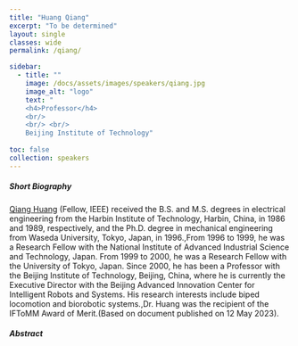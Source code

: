 ```yaml
---
title: "Huang Qiang"
excerpt: "To be determined"
layout: single 
classes: wide
permalink: /qiang/

sidebar:
  - title: ""
    image: /docs/assets/images/speakers/qiang.jpg 
    image_alt: "logo"
    text: "
    <h4>Professor</h4> 
    <br/>
    <br/> <br/>
    Beijing Institute of Technology"
  
toc: false 
collection: speakers
---
```


##### Short Biography 

[Qiang Huang](https://typeset.io/authors/qiang-huang-1d6ipf8nj6) (Fellow, IEEE) received the B.S. and M.S. degrees in electrical engineering from the Harbin Institute of Technology, Harbin, China, in 1986 and 1989, respectively, and the Ph.D. degree in mechanical engineering from Waseda University, Tokyo, Japan, in 1996.,From 1996 to 1999, he was a Research Fellow with the National Institute of Advanced Industrial Science and Technology, Japan. From 1999 to 2000, he was a Research Fellow with the University of Tokyo, Japan. Since 2000, he has been a Professor with the Beijing Institute of Technology, Beijing, China, where he is currently the Executive Director with the Beijing Advanced Innovation Center for Intelligent Robots and Systems. His research interests include biped locomotion and biorobotic systems.,Dr. Huang was the recipient of the IFToMM Award of Merit.(Based on document published on 12 May 2023).

<center style="font-size:30px">
</center>

##### Abstract



